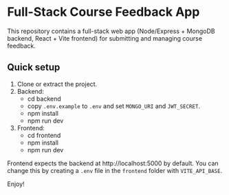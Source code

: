 # Full-Stack Course Feedback App

This repository contains a full-stack web app (Node/Express + MongoDB backend, React + Vite frontend) for submitting and managing course feedback.

## Quick setup

1. Clone or extract the project.
2. Backend:
   - cd backend
   - copy `.env.example` to `.env` and set `MONGO_URI` and `JWT_SECRET`.
   - npm install
   - npm run dev
3. Frontend:
   - cd frontend
   - npm install
   - npm run dev

Frontend expects the backend at http://localhost:5000 by default. You can change this by creating a `.env` file in the `frontend` folder with `VITE_API_BASE`.

Enjoy!

